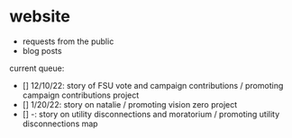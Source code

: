 # website
- requests from the public
- blog posts

current queue:
- [] 12/10/22: story of FSU vote and campaign contributions / promoting campaign contributions project
- [] 1/20/22: story on natalie / promoting vision zero project 
- [] -: story on utility disconnections and moratorium / promoting utility disconnections map
